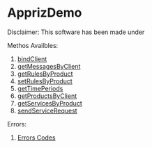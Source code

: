 ApprizDemo
===================================
Disclaimer:
    This software has been made under 
    
    
Methos Availbles:
  1. [bindClient](docs/bindClient.md)
  2. [getMessagesByClient]()
  3. [getRulesByProduct]()
  4. [setRulesByProduct]()
  5. [getTimePeriods]()
  6. [getProductsByClient]()
  7. [getServicesByProduct]()
  8. [sendServiceRequest]()

Errors:
  1. [Errors Codes]()

